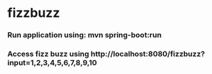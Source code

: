 # fizzbuzz

### Run application using: mvn spring-boot:run

### Access fizz buzz using http://localhost:8080/fizzbuzz?input=1,2,3,4,5,6,7,8,9,10 
